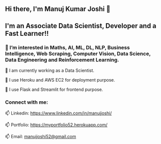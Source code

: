 ## Hi there, I'm Manuj Kumar Joshi 👋

## I'm an Associate Data Scientist, Developer and a Fast Learner!!


### 👀 I’m interested in Maths, AI, ML, DL, NLP, Business Intelligence, Web Scraping, Computer Vision, Data Science, Data Engineering and Reinforcement Learning.

🌱 I am currently working as a Data Scientist.

🌱 I use Heroku and AWS EC2 for deployment purpose.

🌱 I use Flask and Streamlit for frontend purpose.

### Connect with me:


📫 Linkedin: https://www.linkedin.com/in/manujjoshi/

📫 Portfolio: https://myportfolio52.herokuapp.com/

📫 Email: manujjoshi52@gmail.com
